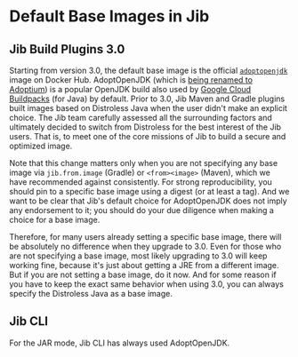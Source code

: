 # Default Base Images in Jib

## Jib Build Plugins 3.0

Starting from version 3.0, the default base image is the official [`adoptopenjdk`](https://hub.docker.com/_/adoptopenjdk) image on Docker Hub. AdoptOpenJDK (which is [being renamed to Adoptium](https://blog.adoptopenjdk.net/2020/06/adoptopenjdk-to-join-the-eclipse-foundation/)) is a popular OpenJDK build also used by [Google Cloud Buildpacks](https://github.com/GoogleCloudPlatform/buildpacks) (for Java) by default. Prior to 3.0, Jib Maven and Gradle plugins built images based on Distroless Java when the user didn't make an explicit choice. The Jib team carefully assessed all the surrounding factors and ultimately decided to switch from Distroless for the best interest of the Jib users. That is, to meet one of the core missions of Jib to build a secure and optimized image.

Note that this change matters only when you are not specifying any base image via `jib.from.image` (Gradle) or `<from><image>` (Maven), which we have recommended against consistently. For strong reproducibility, you should pin to a specific base image using a digest (or at least a tag). And we want to be clear that Jib's default choice for AdoptOpenJDK does not imply any endorsement to it; you should do your due diligence when making a choice for a base image.

Therefore, for many users already setting a specific base image, there will be absolutely no difference when they upgrade to 3.0. Even for those who are not specifying a base image, most likely upgrading to 3.0 will keep working fine, because it's just about getting a JRE from a different image. But if you are not setting a base image, do it now. And for some reason if you have to keep the exact same behavior when using 3.0, you can always specify the Distroless Java as a base image.

## Jib CLI

For the JAR mode, Jib CLI has always used AdoptOpenJDK.
